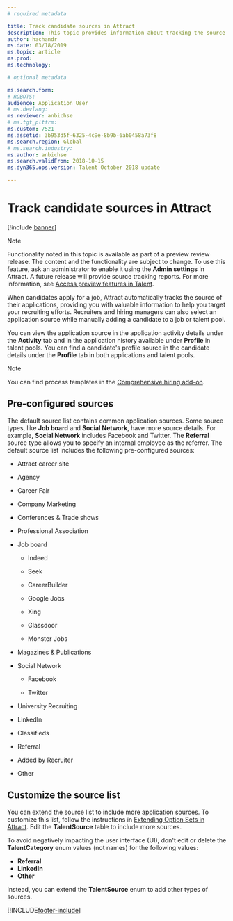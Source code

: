 ```yaml
---
# required metadata

title: Track candidate sources in Attract
description: This topic provides information about tracking the source for candidate profiles and applications. 
author: hachandr
ms.date: 03/18/2019
ms.topic: article
ms.prod: 
ms.technology: 

# optional metadata

ms.search.form: 
# ROBOTS: 
audience: Application User
# ms.devlang: 
ms.reviewer: anbichse
# ms.tgt_pltfrm: 
ms.custom: 7521
ms.assetid: 3b953d5f-6325-4c9e-8b9b-6ab0458a73f8
ms.search.region: Global
# ms.search.industry: 
ms.author: anbichse
ms.search.validFrom: 2018-10-15
ms.dyn365.ops.version: Talent October 2018 update

---
```


# Track candidate sources in Attract

[!include [banner](includes/banner.md)]

> [!NOTE] 
> Functionality noted in this topic is available as part of a preview review release. The content and the functionality are subject to change. To use this feature, ask an administrator to enable it using the **Admin settings** in Attract. A future release will provide source tracking reports. For more information, see [Access preview features in Talent](https://docs.microsoft.com/dynamics365/unified-operations/talent/access-preview-feature).

When candidates apply for a job, Attract automatically tracks the source of their applications, providing you with valuable information to help you target your recruiting efforts. Recruiters and hiring managers can also select an application source while manually adding a candidate to a job or talent pool.

You can view the application source in the application activity details under the **Activity** tab and in the application history available under **Profile** in talent pools. You can find a candidate's profile source in the candidate details under the **Profile** tab in both applications and talent pools.

> [!NOTE] 
> You can find process templates in the [Comprehensive hiring add-on](https://docs.microsoft.com/dynamics365/unified-operations/talent/attract-comprehensive-hiring).

## Pre-configured sources

The default source list contains common application sources. Some source types, like **Job board** and **Social Network**, have more source details. For example, **Social Network** includes Facebook and Twitter. The **Referral** source type allows you to specify an internal employee as the referrer. The default source list includes the following pre-configured sources:

-   Attract career site

-   Agency

-   Career Fair

-   Company Marketing

-   Conferences & Trade shows

-   Professional Association

-   Job board

    -   Indeed

    -   Seek

    -   CareerBuilder

    -   Google Jobs

    -   Xing

    -   Glassdoor

    -   Monster Jobs

-   Magazines & Publications

-   Social Network

    -   Facebook

    -   Twitter

-   University Recruiting

-   LinkedIn

-   Classifieds

-   Referral

-   Added by Recruiter

-   Other

## Customize the source list 

You can extend the source list to include more application sources. To customize this list, follow the instructions in [Extending Option Sets in Attract](https://docs.microsoft.com/dynamics365/unified-operations/talent/extensibility-attract#extending-option-sets-in-attract). Edit the **TalentSource** table to include more sources. 

To avoid negatively impacting the user interface (UI), don't edit or delete the **TalentCategory** enum values (not names) for the following values:

- **Referral**
- **LinkedIn**
- **Other**

Instead, you can extend the **TalentSource** enum to add other types of sources.


[!INCLUDE[footer-include](../includes/footer-banner.md)]